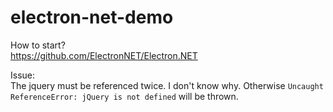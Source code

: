 # electron-net-demo

How to start?  
https://github.com/ElectronNET/Electron.NET

Issue:  
The jquery must be referenced twice. I don't know why. Otherwise `Uncaught ReferenceError: jQuery is not defined` will be thrown.
